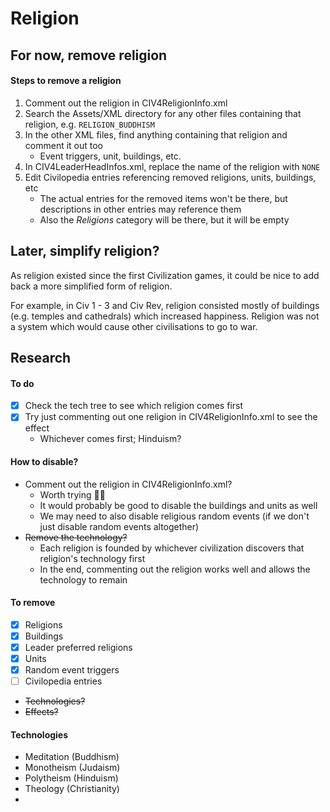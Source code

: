 # Religion

## For now, remove religion

#### Steps to remove a religion

1. Comment out the religion in CIV4ReligionInfo.xml
1. Search the Assets/XML directory for any other files containing that religion, e.g. `RELIGION_BUDDHISM`
1. In the other XML files, find anything containing that religion and comment it out too
   - Event triggers, unit, buildings, etc.
1. In CIV4LeaderHeadInfos.xml, replace the name of the religion with `NONE`
1. Edit Civilopedia entries referencing removed religions, units, buildings, etc
   - The actual entries for the removed items won't be there, but descriptions in other entries may reference them
   - Also the _Religions_ category will be there, but it will be empty

## Later, simplify religion?

As religion existed since the first Civilization games, it could be nice to add back a more simplified form of religion.

For example, in Civ 1 - 3 and Civ Rev, religion consisted mostly of buildings (e.g. temples and cathedrals) which increased happiness. Religion was not a system which would cause other civilisations to go to war.

## Research

#### To do

- [x] Check the tech tree to see which religion comes first
- [x] Try just commenting out one religion in CIV4ReligionInfo.xml to see the effect
  - Whichever comes first; Hinduism?

#### How to disable?

- Comment out the religion in CIV4ReligionInfo.xml?
  - Worth trying 🤷‍♂
  - It would probably be good to disable the buildings and units as well
  - We may need to also disable religious random events (if we don't just disable random events altogether)
- ~~Remove the technology?~~
  - Each religion is founded by whichever civilization discovers that religion's technology first
  - In the end, commenting out the religion works well and allows the technology to remain

#### To remove

- [x] Religions
- [x] Buildings
- [x] Leader preferred religions
- [x] Units
- [x] Random event triggers
- [ ] Civilopedia entries
- ~~Technologies?~~
- ~~Effects?~~

#### Technologies

- Meditation (Buddhism)
- Monotheism (Judaism)
- Polytheism (Hinduism)
- Theology (Christianity)
-
